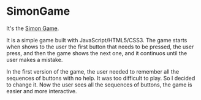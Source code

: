 # SimonGame


It's the [Simon Game](https://en.wikipedia.org/wiki/Simon_(game)).

It is a simple game built with JavaScript/HTML5/CSS3. The game starts when shows to the user the first 
button that needs to be pressed, the user press, and then the game shows the next one, and it 
continuos until the user makes a mistake.

In the first version of the game, the user needed to remember all the sequences of buttons with no help. 
It was too difficult to play. So I decided to change it. Now the user sees all the sequences of buttons, the game is
easier and more interactive.
